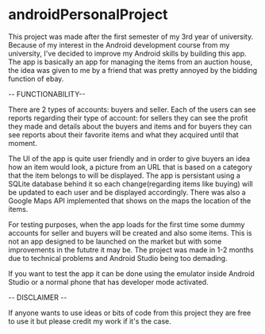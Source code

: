 # androidPersonalProject

This project was made after the first semester of my 3rd year of university. Because of my interest in the Android development course from my university, I've decided
to improve my Android skills by building this app.
The app is basically an app for managing the items from an auction house, the idea was given to me by a friend that was pretty annoyed by the bidding function of ebay.

-- FUNCTIONABILITY--

There are 2 types of accounts: buyers and seller. Each of the users can see reports regarding their type of account: for sellers they can see the profit they made and 
details about the buyers and items and for buyers they can see reports about their favorite items and what they acquired until that moment.

The UI of the app is quite  user friendly and in order to give buyers an idea how an item would look, a picture from an URL that is based on a category that
the item belongs to will be displayed. 
The app is persistant using a SQLite database behind it so each change(regarding items like buying) will be updated to each user and be displayed accordingly.
There was also a Google Maps API implemented that shows on the maps the location of the items.

For testing purposes, when the app loads for the first time some dummy accounts for seller and buyers will be created and also some items.
This is not an app designed to be launched on the market but with some improvements in the fututre it may be.
The project was made in 1-2 months due to technical problems and Android Studio being too demading.

If you want to test the app it can be done  using the emulator inside Android Studio or a normal phone that has developer mode activated.

-- DISCLAIMER -- 

If anyone wants to use ideas or bits of code from this project they are free to use it but please credit my work if it's the case.
